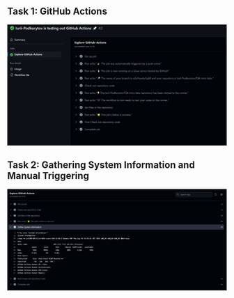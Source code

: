 ## Task 1: GitHub Actions

![1727980016135](image/submission9/1727980016135.png)


## Task 2: Gathering System Information and Manual Triggering

![1727980936898](image/submission9/1727980936898.png)
